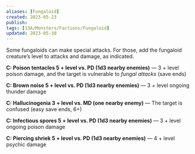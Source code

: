 ```yaml
---
aliases: [Fungaloid]
created: 2023-05-23
publish: 
tags: [13A/Monsters/Factions/Fungaloid]
updated: 2023-05-30
---
```


Some fungaloids can make special attacks. For those, add the fungaloid creature’s level to attacks and damage, as indicated.

**C: Poison tentacles 5 + level vs. PD (1d3 nearby enemies)** — 3 + level poison damage, and the target is vulnerable to *fungal attacks* (save ends)

**C: Brown noise 5 + level vs. PD (1d3 nearby enemies)** — 3 + level ongoing thunder damage

**C: Hallucinogenia 3 + level vs. MD (one nearby enemy)** — The target is confused (easy save ends, 6+)

**C: Infectious spores 5 + level vs. PD (1d3 nearby enemies)** — 3 + level ongoing poison damage

**C: Piercing shriek 5 + level vs. PD (1d3 nearby enemies)** — 4 + level psychic damage